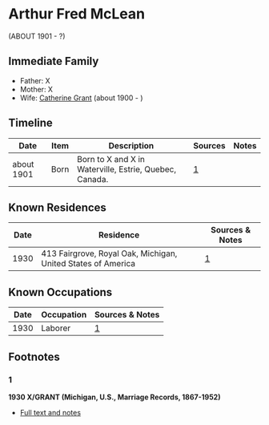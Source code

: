 ﻿---
layout: person
subject_key: i56292410
permalink: /people/i56292410
---

# Arthur Fred McLean
(ABOUT 1901 - ?)

## Immediate Family

* Father: X
* Mother: X
* Wife: [Catherine Grant](./@5052852@-catherine-grant-b1900-d.md) (about 1900 - )

## Timeline

Date | Item | Description | Sources | Notes
---|---|---|---|---
about 1901 | Born | Born to X and X in Waterville, Estrie, Quebec, Canada. | [1](#1) | 

## Known Residences

Date | Residence | Sources & Notes
---|---|---
1930 | 413 Fairgrove, Royal Oak, Michigan, United States of America | [1](#1)

## Known Occupations

Date | Occupation | Sources & Notes
---|---|---
1930 | Laborer | [1](#1)

## Footnotes

### 1

**1930 X/GRANT (Michigan, U.S., Marriage Records, 1867-1952)**

* [Full text and notes](../sources/@60304245@-1930-mclean-grant-michigan,-u.s.,-marriage-records,-1867-1952-.md)

